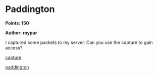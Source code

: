 # Paddington
**Points: 150**

**Author: roypur**

I captured some packets to my server.
Can you use the capture to gain access?

[capture](capture.pcapng)

[paddington](https://paddington.tghack.no)

